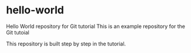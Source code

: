# hello-world
Hello World repository for Git tutorial
This is an example repository for the Git tutoial

This repository is built step by step in the tutorial.